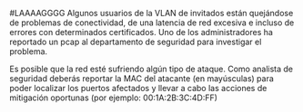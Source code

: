 #LAAAAGGGG
Algunos usuarios de la VLAN de invitados están quejándose de problemas de conectividad, de una latencia de red excesiva e incluso de errores con determinados certificados. Uno de los administradores ha reportado un pcap al departamento de seguridad para investigar el problema.

Es posible que la red esté sufriendo algún tipo de ataque. Como analista de seguridad deberás reportar la MAC del atacante (en mayúsculas) para poder localizar los puertos afectados y llevar a cabo las acciones de mitigación oportunas (por ejemplo: 00:1A:2B:3C:4D:FF)


